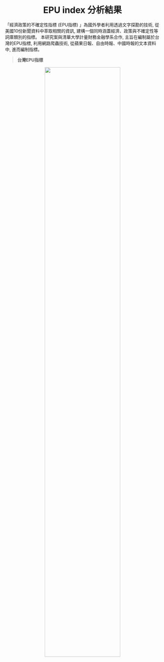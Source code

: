 # <center>EPU index 分析結果</center>

「經濟政策的不確定性指標  (EPU指標)  」為國外學者利用透過文字探勘的技術,  從美國10份新聞資料中萃取相關的資訊,  建構一個同時涵蓋經濟、政策與不確定性等詞庫類別的指標。 本研究案與清華大學計量財務金融學系合作,  主旨在編制屬於台灣的EPU指標,  利用網路爬蟲技術,  從蘋果日報、自由時報、中國時報的文本資料中,  進而編制指標。

>**台灣EPU指標**


<P Align=center><img src="https://i.imgur.com/ejajvPd.jpg" width="70%"></p>

